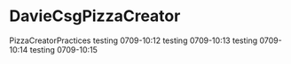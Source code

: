 # DavieCsgPizzaCreator
PizzaCreatorPractices
testing 0709-10:12
testing 0709-10:13
testing 0709-10:14
testing 0709-10:15
